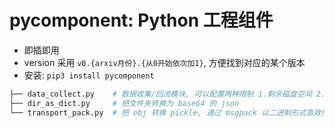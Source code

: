# pycomponent: Python 工程组件
- 即插即用
- version 采用 `v0.{arxiv月份}.{从0开始依次加1}`, 方便找到对应的某个版本
- 安装: `pip3 install pycomponent`

```bash
├── data_collect.py    # 数据收集/回流模块, 可以配置两种限制 1.剩余磁盘空间 2.收集的数目
├── dir_as_dict.py     # 把文件夹转换为 base64 的 json
└── transport_pack.py  # 把 obj 转换 pickle, 通过 msgpack 以二进制形式高效传输
```


